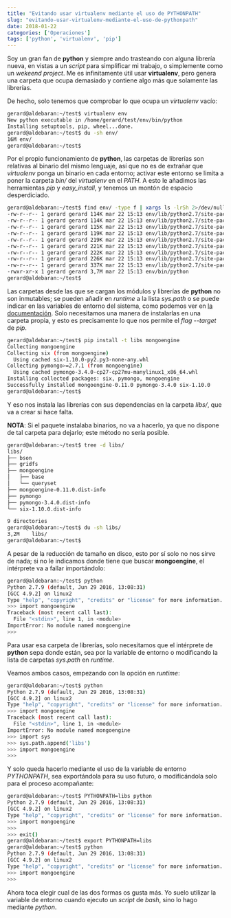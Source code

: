 ```yaml
---
title: "Evitando usar virtualenv mediante el uso de PYTHONPATH"
slug: "evitando-usar-virtualenv-mediante-el-uso-de-pythonpath"
date: 2018-01-22
categories: ['Operaciones']
tags: ['python', 'virtualenv', 'pip']
---
```


Soy un gran fan de **python** y siempre ando trasteando con alguna librería nueva, en vistas a un *script* para simplificar mi trabajo, o simplemente como un *wekeend project*. Me es infinitamente útil usar **virtualenv**, pero genera una carpeta que ocupa demasiado y contiene algo más que solamente las librerías.<!--more-->

De hecho, solo tenemos que comprobar lo que ocupa un *virtualenv* vacío:

```bash
gerard@aldebaran:~/test$ virtualenv env
New python executable in /home/gerard/test/env/bin/python
Installing setuptools, pip, wheel...done.
gerard@aldebaran:~/test$ du -sh env/
16M	env/
gerard@aldebaran:~/test$ 
```

Por el propio funcionamiento de **python**, las carpetas de librerías son relativas al binario del mismo lenguaje, así que no es de extrañar que *virtualenv* ponga un binario en cada entorno; activar este entorno se limita a poner la carpeta *bin/* del *virtualenv* en el *PATH*. A esto le añadimos las herramientas *pip* y *easy_install*, y tenemos un montón de espacio desperdiciado.

```bash
gerard@aldebaran:~/test$ find env/ -type f | xargs ls -lrSh 2>/dev/null | tail
-rw-r--r-- 1 gerard gerard 114K mar 22 15:13 env/lib/python2.7/site-packages/pkg_resources/__init__.pyc
-rw-r--r-- 1 gerard gerard 114K mar 22 15:13 env/lib/python2.7/site-packages/pip/_vendor/pkg_resources/__init__.pyc
-rw-r--r-- 1 gerard gerard 115K mar 22 15:13 env/lib/python2.7/site-packages/pip/_vendor/html5lib/html5parser.py
-rw-r--r-- 1 gerard gerard 119K mar 22 15:13 env/lib/python2.7/site-packages/pip/_vendor/html5lib/html5parser.pyc
-rw-r--r-- 1 gerard gerard 219K mar 22 15:13 env/lib/python2.7/site-packages/pip/_vendor/pyparsing.py
-rw-r--r-- 1 gerard gerard 221K mar 22 15:13 env/lib/python2.7/site-packages/pyparsing.pyc
-rw-r--r-- 1 gerard gerard 222K mar 22 15:13 env/lib/python2.7/site-packages/pip/_vendor/pyparsing.pyc
-rw-r--r-- 1 gerard gerard 226K mar 22 15:13 env/lib/python2.7/site-packages/pyparsing.py
-rw-r--r-- 1 gerard gerard 337K mar 22 15:13 env/lib/python2.7/site-packages/pip/_vendor/requests/cacert.pem
-rwxr-xr-x 1 gerard gerard 3,7M mar 22 15:13 env/bin/python
gerard@aldebaran:~/test$ 
```

Las carpetas desde las que se cargan los módulos y librerías de **python** no son inmutables; se pueden añadir en *runtime* a la lista *sys.path* o se puede indicar en las variables de entorno del sistema, como podemos ver en [la documentación](https://docs.python.org/2/using/cmdline.html#envvar-PYTHONPATH). Solo necesitamos una manera de instalarlas en una carpeta propia, y esto es precisamente lo que nos permite el *flag --target* de *pip*.

```bash
gerard@aldebaran:~/test$ pip install -t libs mongoengine
Collecting mongoengine
Collecting six (from mongoengine)
  Using cached six-1.10.0-py2.py3-none-any.whl
Collecting pymongo>=2.7.1 (from mongoengine)
  Using cached pymongo-3.4.0-cp27-cp27mu-manylinux1_x86_64.whl
Installing collected packages: six, pymongo, mongoengine
Successfully installed mongoengine-0.11.0 pymongo-3.4.0 six-1.10.0
gerard@aldebaran:~/test$ 
```

Y eso nos instala las librerías con sus dependencias en la carpeta *libs/*, que va a crear si hace falta.

**NOTA**: Si el paquete instalaba binarios, no va a hacerlo, ya que no dispone de tal carpeta para dejarlo; este método no sería posible.

```bash
gerard@aldebaran:~/test$ tree -d libs/
libs/
├── bson
├── gridfs
├── mongoengine
│   ├── base
│   └── queryset
├── mongoengine-0.11.0.dist-info
├── pymongo
├── pymongo-3.4.0.dist-info
└── six-1.10.0.dist-info

9 directories
gerard@aldebaran:~/test$ du -sh libs/
3,2M	libs/
gerard@aldebaran:~/test$ 
```

A pesar de la reducción de tamaño en disco, esto por sí solo no nos sirve de nada; si no le indicamos donde tiene que buscar **mongoengine**, el intérprete va a fallar importándolo:

```bash
gerard@aldebaran:~/test$ python
Python 2.7.9 (default, Jun 29 2016, 13:08:31) 
[GCC 4.9.2] on linux2
Type "help", "copyright", "credits" or "license" for more information.
>>> import mongoengine
Traceback (most recent call last):
  File "<stdin>", line 1, in <module>
ImportError: No module named mongoengine
>>> 
```

Para usar esa carpeta de librerías, solo necesitamos que el intérprete de **python** sepa donde están, sea por la variable de entorno o modificando la lista de carpetas *sys.path* en *runtime*.

Veamos ambos casos, empezando con la opción en *runtime*:

```bash
gerard@aldebaran:~/test$ python
Python 2.7.9 (default, Jun 29 2016, 13:08:31) 
[GCC 4.9.2] on linux2
Type "help", "copyright", "credits" or "license" for more information.
>>> import mongoengine
Traceback (most recent call last):
  File "<stdin>", line 1, in <module>
ImportError: No module named mongoengine
>>> import sys
>>> sys.path.append('libs')
>>> import mongoengine
>>> 
```

Y solo queda hacerlo mediante el uso de la variable de entorno *PYTHONPATH*, sea exportándola para su uso futuro, o modificándola solo para el proceso acompañante:

```bash
gerard@aldebaran:~/test$ PYTHONPATH=libs python
Python 2.7.9 (default, Jun 29 2016, 13:08:31) 
[GCC 4.9.2] on linux2
Type "help", "copyright", "credits" or "license" for more information.
>>> import mongoengine
>>> 
>>> exit()
gerard@aldebaran:~/test$ export PYTHONPATH=libs
gerard@aldebaran:~/test$ python
Python 2.7.9 (default, Jun 29 2016, 13:08:31) 
[GCC 4.9.2] on linux2
Type "help", "copyright", "credits" or "license" for more information.
>>> import mongoengine
>>> 
```

Ahora toca elegir cual de las dos formas os gusta más. Yo suelo utilizar la variable de entorno cuando ejecuto un *script* de *bash*, sino lo hago mediante *python*.
